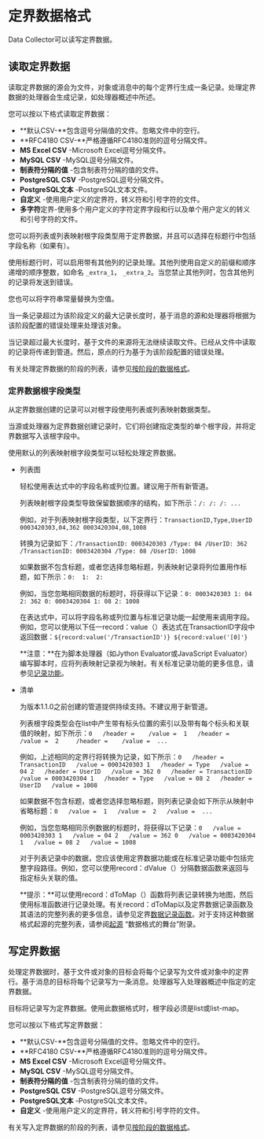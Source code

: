 # 定界数据格式

Data Collector可以读写定界数据。

## 读取定界数据

读取定界数据的源会为文件，对象或消息中的每个定界行生成一条记录。处理定界数据的处理器会生成记录，如处理器概述中所述。

您可以按以下格式读取定界数据：

- **默认CSV-**包含逗号分隔值的文件。忽略文件中的空行。
- **RFC4180 CSV-**严格遵循RFC4180准则的逗号分隔文件。
- **MS Excel CSV** -Microsoft Excel逗号分隔文件。
- **MySQL CSV** -MySQL逗号分隔文件。
- **制表符分隔的值** -包含制表符分隔的值的文件。
- **PostgreSQL CSV** -PostgreSQL逗号分隔文件。
- **PostgreSQL文本** -PostgreSQL文本文件。
- **自定义** -使用用户定义的定界符，转义符和引号字符的文件。
- **多字符**定界-使用多个用户定义的字符定界字段和行以及单个用户定义的转义和引号字符的文件。

您可以将列表或列表映射根字段类型用于定界数据，并且可以选择在标题行中包括字段名称（如果有）。

使用标题行时，可以启用带有其他列的记录处理。其他列使用自定义的前缀和顺序递增的顺序整数，如命名 `_extra_1`， `_extra_2`。当您禁止其他列时，包含其他列的记录将发送到错误。

您也可以将字符串常量替换为空值。

当一条记录超过为该阶段定义的最大记录长度时，基于消息的源和处理器将根据为该阶段配置的错误处理来处理该对象。

当记录超过最大长度时，基于文件的来源将无法继续读取文件。已经从文件中读取的记录将传递到管道。然后，原点的行为基于为该阶段配置的错误处理。

有关处理定界数据的阶段的列表，请参见[按阶段的数据格式](https://streamsets.com/documentation/controlhub/latest/help/datacollector/UserGuide/Apx-DataFormats/DataFormat_Title.html#concept_jn1_nzb_kv)。

### 定界数据根字段类型

从定界数据创建的记录可以对根字段使用列表或列表映射数据类型。

当源或处理器为定界数据创建记录时，它们将创建指定类型的单个根字段，并将定界数据写入该根字段中。

使用默认的列表映射根字段类型可以轻松处理定界数据。

- 列表图

  轻松使用表达式中的字段名称或列位置。建议用于所有新管道。

  列表映射根字段类型导致保留数据顺序的结构，如下所示：`/: /: /: ...`

  例如，对于列表映射根字段类型，以下定界行：`TransactionID,Type,UserID 0003420303,04,362 0003420304,08,1008`

  转换为记录如下：`/TransactionID: 0003420303 /Type: 04 /UserID: 362 /TransactionID: 0003420304 /Type: 08 /UserID: 1008`

  如果数据不包含标题，或者您选择忽略标题，列表映射记录将列位置用作标题，如下所示：`0:  1:  2: `

  例如，当您忽略相同数据的标题时，将获得以下记录：`0: 0003420303 1: 04 2: 362 0: 0003420304 1: 08 2: 1008`

  在表达式中，可以将字段名称或列位置与标准记录功能一起使用来调用字段。例如，您可以使用以下任一record：value（）表达式在TransactionID字段中返回数据：`${record:value('/TransactionID')} ${record:value('[0]'}`

  **注意：**在为脚本处理器（如Jython Evaluator或JavaScript Evaluator）编写脚本时，应将列表映射记录视为映射。有关标准记录功能的更多信息，请参见[记录功能](https://streamsets.com/documentation/controlhub/latest/help/datacollector/UserGuide/Expression_Language/Functions.html#concept_p1z_ggv_1r)。

- 清单

  为版本1.1.0之前创建的管道提供持续支持。不建议用于新管道。

  列表根字段类型会在list中产生带有标头位置的索引以及带有每个标头和关联值的映射，如下所示：`0   /header =    /value =  1   /header =    /value =  2     /header =    /value =  ...`

  例如，上述相同的定界行将转换为记录，如下所示：`0   /header = TransactionID   /value = 0003420303 1   /header = Type   /value = 04 2   /header = UserID   /value = 362 0   /header = TransactionID   /value = 0003420304 1   /header = Type   /value = 08 2   /header = UserID   /value = 1008`

  如果数据不包含标题，或者您选择忽略标题，则列表记录会如下所示从映射中省略标题：`0   /value =  1   /value =  2   /value =  ...`

  例如，当您忽略相同示例数据的标题时，将获得以下记录：`0   /value = 0003420303 1   /value = 04 2   /value = 362 0   /value = 0003420304 1   /value = 08 2   /value = 1008`

  对于列表记录中的数据，您应该使用定界数据功能或在标准记录功能中包括完整字段路径。例如，您可以使用record：dValue（）分隔数据函数来返回与指定标头关联的值。

  **提示：**可以使用record：dToMap（）函数将列表记录转换为地图，然后使用标准函数进行记录处理。有关record：dToMap以及定界数据记录函数及其语法的完整列表的更多信息，请参见定界[数据记录函数](https://streamsets.com/documentation/controlhub/latest/help/datacollector/UserGuide/Expression_Language/Functions.html#concept_s2c_q14_fs)。对于支持这种数据格式起源的完整列表，请参阅[起源](https://streamsets.com/documentation/controlhub/latest/help/datacollector/UserGuide/Apx-DataFormats/DataFormat_Title.html#concept_kgd_11c_kv) “数据格式的舞台”附录。

## 写定界数据

处理定界数据时，基于文件或对象的目标会将每个记录写为文件或对象中的定界行。基于消息的目标将每个记录写为一条消息。处理器写入处理器概述中指定的定界数据。

目标将记录写为定界数据。使用此数据格式时，根字段必须是list或list-map。

您可以按以下格式写定界数据：

- **默认CSV-**包含逗号分隔值的文件。忽略文件中的空行。
- **RFC4180 CSV-**严格遵循RFC4180准则的逗号分隔文件。
- **MS Excel CSV** -Microsoft Excel逗号分隔文件。
- **MySQL CSV** -MySQL逗号分隔文件。
- **制表符分隔的值** -包含制表符分隔的值的文件。
- **PostgreSQL CSV** -PostgreSQL逗号分隔文件。
- **PostgreSQL文本** -PostgreSQL文本文件。
- **自定义** -使用用户定义的定界符，转义符和引号字符的文件。

有关写入定界数据的阶段的列表，请参见[按阶段的数据格式](https://streamsets.com/documentation/controlhub/latest/help/datacollector/UserGuide/Apx-DataFormats/DataFormat_Title.html#concept_jn1_nzb_kv)。